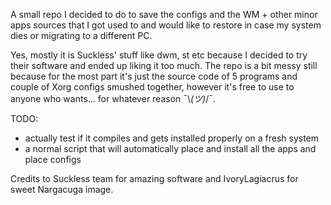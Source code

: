 A small repo I decided to do to save the configs and the WM + other minor apps sources that I got used to and would like to restore in case my system dies or migrating to a different PC.

Yes, mostly it is Suckless' stuff like dwm, st etc because I decided to try their software and ended up liking it too much. The repo is a bit messy still because for the most part it's just the source code of 5 programs and couple of Xorg configs smushed together, however it's free to use to anyone who wants... for whatever reason ¯\\_(ツ)_/¯.

TODO:
- actually test if it compiles and gets installed properly on a fresh system
- a normal script that will automatically place and install all the apps and place configs

Credits to Suckless team for amazing software and IvoryLagiacrus for sweet Nargacuga image.
